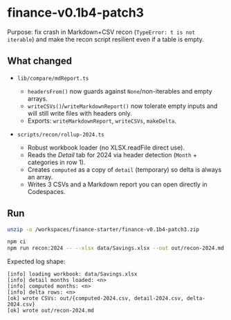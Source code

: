 # finance-v0.1b4-patch3

Purpose: fix crash in Markdown+CSV recon (`TypeError: t is not iterable`) and make the recon script resilient even if a table is empty.

## What changed

- `lib/compare/mdReport.ts`
  - `headersFrom()` now guards against `None`/non-iterables and empty arrays.
  - `writeCSVs()`/`writeMarkdownReport()` now tolerate empty inputs and will still write files with headers only.
  - Exports: `writeMarkdownReport`, `writeCSVs`, `makeDelta`.

- `scripts/recon/rollup-2024.ts`
  - Robust workbook loader (no XLSX.readFile direct use).
  - Reads the *Detail* tab for 2024 via header detection (`Month` + categories in row 1).
  - Creates `computed` as a copy of `detail` (temporary) so delta is always an array.
  - Writes 3 CSVs and a Markdown report you can open directly in Codespaces.

## Run

```bash
unzip -o /workspaces/finance-starter/finance-v0.1b4-patch3.zip

npm ci
npm run recon:2024 -- --xlsx data/Savings.xlsx --out out/recon-2024.md
```

Expected log shape:
```
[info] loading workbook: data/Savings.xlsx
[info] detail months loaded: <n>
[info] computed months: <n>
[info] delta rows: <n>
[ok] wrote CSVs: out/{computed-2024.csv, detail-2024.csv, delta-2024.csv}
[ok] wrote out/recon-2024.md
```
